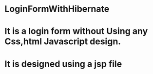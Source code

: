 # LoginFormWithHibernate
# It is a login form without Using any Css,html Javascript design.
# It is designed using a jsp file
